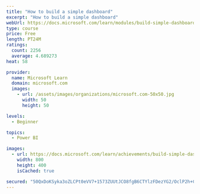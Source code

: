 ```yaml
---
title: "How to build a simple dashboard"
excerpt: "How to build a simple dashboard"
webUrl: https://docs.microsoft.com/learn/modules/build-simple-dashboard/
type: course
price: Free
length: PT24M
ratings:
  count: 2256
  average: 4.689273
heat: 58

provider:
  name: Microsoft Learn
  domain: microsoft.com
  images:
    - url: /assets/images/organizations/microsoft.com-50x50.jpg
      width: 50
      height: 50

levels:
  - Beginner

topics:
  - Power BI

images:
  - url: https://docs.microsoft.com/learn/achievements/build-simple-dashboard-social.png
    width: 800
    height: 400
    isCached: true

secured: "50QxDoKSyka3oZLCPt0eVV7+1573ZUUtJCO8fgB6CTYlzFDezYG2/OclP2h+Cvk1X6zKBhsrPjHweUJ8Pb5lLSUVwTQJ0Tm6dFBxSSJKSQwxfiyMiOEkzMlsrvYO5IoM75M5mEcHRB+BEEhqptEpeQZq5q2hECM0zTS0+DI7/AR5ZX1a/v9PRihCEiUbdO4rkqRq9oaV7DdwRBGID7GUdB3fOkhBCvnZk93yklkFtqMGKlHf6DsMHE/imn+1X690Z4p9Gad4aC1xrYyLE4vPhiF2ioibjIcWexWOekirhf7aJ1c5xSeDj9cWCT5qpdpHMz4mjw/0X1lhP1ealcjwm6BNwSbKeUokUjKDEXVCIByOAqJGfFzqr/m2FrLt3biNv3Rsq7XAdBbRPcJLNz58e5VnSZU5uN+iT/n1jCzf8es=;T9REp5a7aWIG6U/whduHzg=="
---
```


